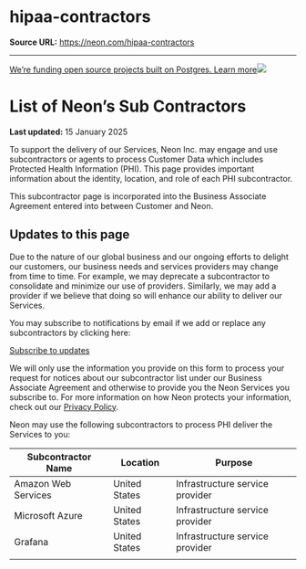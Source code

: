 # hipaa-contractors

**Source URL:** https://neon.com/hipaa-contractors

---

[We’re funding open source projects built on Postgres. Learn more![](/_next/static/svgs/9ee958f8b2be7694e4ce9140c14df68e.svg)](https://neon.com/programs/open-source)

# List of Neon’s Sub Contractors 

**Last updated:** 15 January 2025 

To support the delivery of our Services, Neon Inc. may engage and use subcontractors or agents to process Customer Data which includes Protected Health Information (PHI). This page provides important information about the identity, location, and role of each PHI subcontractor.

This subcontractor page is incorporated into the Business Associate Agreement entered into between Customer and Neon. 

## **Updates to this page**

Due to the nature of our global business and our ongoing efforts to delight our customers, our business needs and services providers may change from time to time. For example, we may deprecate a subcontractor to consolidate and minimize our use of providers. Similarly, we may add a provider if we believe that doing so will enhance our ability to deliver our Services.

You may subscribe to notifications by email if we add or replace any subcontractors by clicking here:

[Subscribe to updates](https://share-eu1.hsforms.com/1XjUD9QeKQw-RSAgQtWUBfAfm9ld)

We will only use the information you provide on this form to process your request for notices about our subcontractor list under our Business Associate Agreement and otherwise to provide you the Neon Services you subscribe to. For more information on how Neon protects your information, check out our [Privacy Policy](https://neon.tech/privacy-policy). 

Neon may use the following subcontractors to process PHI deliver the Services to you:

Subcontractor Name| Location| Purpose  
---|---|---  
Amazon Web Services| United States | Infrastructure service provider  
Microsoft Azure | United States | Infrastructure service provider  
Grafana| United States | Infrastructure service provider  
| |